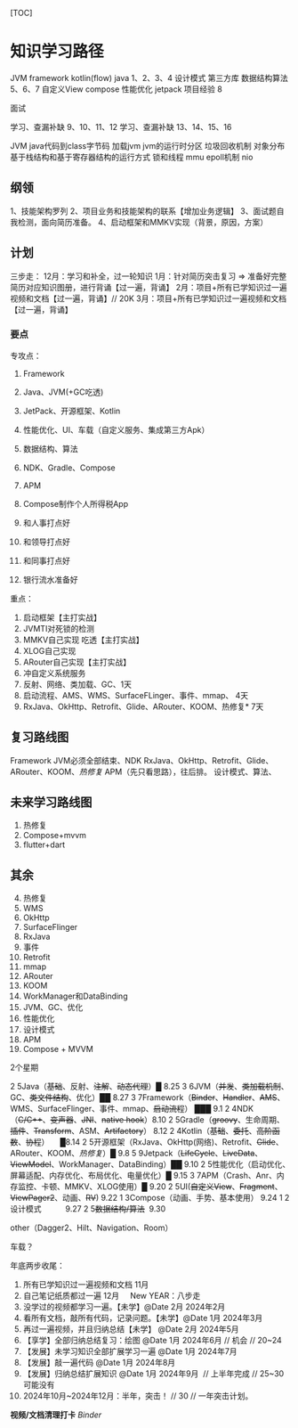 
[TOC]

# 知识学习路径

JVM framework kotlin(flow) java 1、2、3、4
设计模式 第三方库 数据结构算法 5、6、7
自定义View compose 性能优化 jetpack 项目经验 8

面试

学习、查漏补缺 9、10、11、12
学习、查漏补缺 13、14、15、16

JVM
 java代码到class字节码
 加载jvm
 jvm的运行时分区
 垃圾回收机制
 对象分布
 基于栈结构和基于寄存器结构的运行方式
 锁和线程
 mmu
 epoll机制
 nio 

## 纲领
1、技能架构罗列
2、项目业务和技能架构的联系【增加业务逻辑】
3、面试题自我检测，面向简历准备。
4、启动框架和MMKV实现（背景，原因，方案）

## 计划

三步走：
12月：学习和补全，过一轮知识
1月：针对简历突击复习 => 准备好完整简历对应知识图册，进行背诵【过一遍，背诵】
2月：项目+所有已学知识过一遍视频和文档【过一遍，背诵】// 20K
3月：项目+所有已学知识过一遍视频和文档【过一遍，背诵】

### 要点

专攻点：
1. Framework
2. Java、JVM(+GC吃透)
3. JetPack、开源框架、Kotlin
4. 性能优化、UI、车载（自定义服务、集成第三方Apk）
5. 数据结构、算法
6. NDK、Gradle、Compose
7. APM

8. Compose制作个人所得税App
9. 和人事打点好
10. 和领导打点好
11. 和同事打点好
12. 银行流水准备好

重点：
1. 启动框架【主打实战】
2. JVMTI对死锁的检测
3. MMKV自己实现 吃透【主打实战】
4. XLOG自己实现
5. ARouter自己实现【主打实战】
6. 冲自定义系统服务
7. 反射、网络、类加载、GC、1天
8. 启动流程、AMS、WMS、SurfaceFLinger、事件、mmap、 4天
9. RxJava、OkHttp、Retrofit、Glide、ARouter、KOOM、热修复* 7天

## 复习路线图

Framework
JVM必须全部结束、NDK
RxJava、OkHttp、Retrofit、Glide、ARouter、KOOM、*热修复*
APM（先只看思路），往后排。
设计模式、算法、


## 未来学习路线图
1. 热修复
2. Compose+mvvm
3. flutter+dart

## 其余

4. 热修复
5. WMS
6. OkHttp
7. SurfaceFlinger
8. RxJava
9. 事件
10. Retrofit
11. mmap
12. ARouter
13. KOOM
14. WorkManager和DataBinding
15. JVM、GC、优化
16. 性能优化
17. 设计模式
18. APM
19. Compose + MVVM

2个星期

2 5Java（~~基础~~、反射、~~注解~~、~~动态代理~~）█ 8.25
3 6JVM（~~并发~~、~~类加载机制~~、GC、~~类文件结构~~、优化）██ 8.27
3 7Framework（~~Binder~~、~~Handler~~、~~AMS~~、WMS、SurfaceFlinger、事件、mmap、~~启动流程~~） ███ 9.1
2 4NDK（~~C/C++~~、~~变声器~~、~~JNI~~、~~native hook~~）8.10
2 5Gradle（~~groovy~~、生命周期、~~插件~~、~~Transform~~、ASM、~~Artifactory~~） 8.12
2 4Kotlin（~~基础~~、~~委托~~、~~高阶函数~~、~~协程~~）     █8.14
2 5开源框架（RxJava、OkHttp(网络)、Retrofit、~~Glide~~、ARouter、KOOM、*热修复*）█ 9.8
5 9Jetpack（~~LifeCycle~~、~~LiveData~~、~~ViewModel~~、WorkManager、DataBinding）██ 9.10
2 5性能优化（启动优化、屏幕适配、内存优化、布局优化、电量优化）█ 9.15
3 7APM（Crash、Anr、内存监控、卡顿、MMKV、XLOG使用）█ 9.20
2 5UI(~~自定义View~~、~~Fragment~~、~~ViewPager2~~、动画、~~RV~~) 9.22
1 3Compose（动画、手势、基本使用） 9.24
1 2设计模式           9.27
2 5~~数据结构/算法~~  9.30

other（Dagger2、Hilt、Navigation、Room）

车载？


年底两步收尾：
1. 所有已学知识过一遍视频和文档 11月
2. 自己笔记纸质都过一遍 12月
   
New YEAR：八步走
1. 没学过的视频都学习一遍。【未学】@Date 2月 2024年2月
2. 看所有文档，敲所有代码，记录问题。【未学】@Date 1月 2024年3月
3. 再过一遍视频，并且归纳总结【未学】 @Date 2月 2024年5月
4. 【享学】全部归纳总结复习：绘图 @Date 1月 2024年6月 // 机会 // 20~24
5. 【发展】未学习知识全部扩展学习一遍 @Date 1月 2024年7月
6. 【发展】敲一遍代码 @Date 1月 2024年8月
7. 【发展】归纳总结扩展知识 @Date 1月 2024年9月  // 上半年完成 // 25~30 可能没有
8. 2024年10月~2024年12月：半年，突击！ // 30 // 一年突击计划。

**视频/文档清理打卡**
*Binder*

